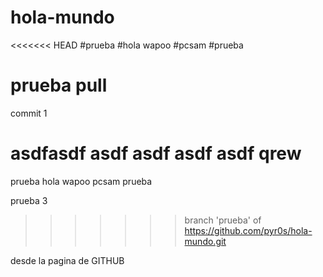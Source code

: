 # hola-mundo
<<<<<<< HEAD
#prueba
#hola wapoo
#pcsam
#prueba
# prueba pull

commit 1


asdfasdf
asdf
asdf
asdf
asdf
qrew
=======
prueba
hola wapoo
pcsam
prueba

prueba 3
>>>>>>> branch 'prueba' of https://github.com/pyr0s/hola-mundo.git


desde la pagina de GITHUB
